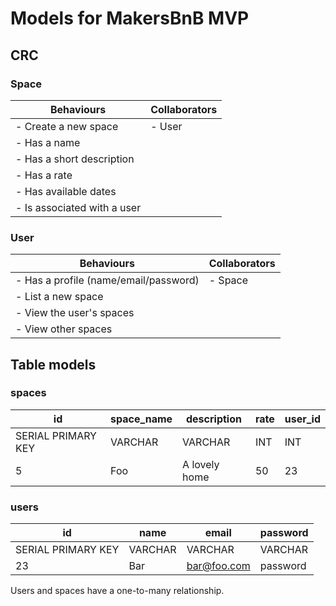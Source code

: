 # Models for MakersBnB MVP
## CRC

### Space

| **Behaviours**       | **Collaborators** |
|----------------------|-------------------|
| - Create a new space | - User            |
| - Has a name              |
| - Has a short description |
| - Has a rate              |
| - Has available dates     |
| - Is associated with a user |

### User

| **Behaviours**                        | **Collaborators** |
|---------------------------------------|-------------------|
| - Has a profile (name/email/password) | - Space           |
| - List a new space              |
| - View the user's spaces |
| - View other spaces              |

## Table models
### spaces

| id                 | space_name    | description   | rate | user_id |
|--------------------|---------|---------------|------|---------|
| SERIAL PRIMARY KEY | VARCHAR | VARCHAR       | INT  | INT     |
| 5                  | Foo     | A lovely home | 50   | 23      |

### users

| id                 | name    | email       | password |
|--------------------|---------|-------------|----------|
| SERIAL PRIMARY KEY | VARCHAR | VARCHAR     | VARCHAR  |
| 23                  | Bar     | bar@foo.com | password |

Users and spaces have a one-to-many relationship.
